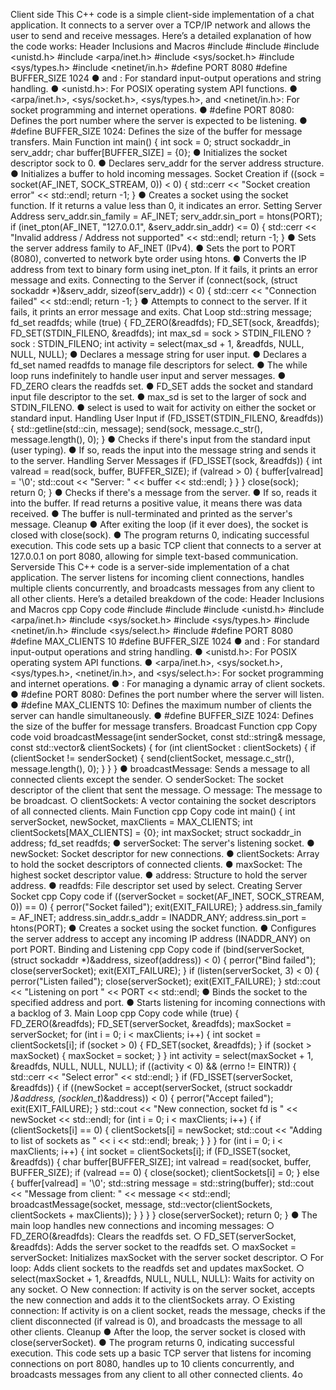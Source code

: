 Client side
This C++ code is a simple client-side implementation of a chat application. It connects to a
server over a TCP/IP network and allows the user to send and receive messages. Here’s a
detailed explanation of how the code works:
Header Inclusions and Macros
#include <iostream>
#include <string>
#include <unistd.h>
#include <arpa/inet.h>
#include <sys/socket.h>
#include <sys/types.h>
#include <netinet/in.h>
#define PORT 8080
#define BUFFER_SIZE 1024
● <iostream> and <string>: For standard input-output operations and string handling.
● <unistd.h>: For POSIX operating system API functions.
● <arpa/inet.h>, <sys/socket.h>, <sys/types.h>, and <netinet/in.h>: For
socket programming and internet operations.
● #define PORT 8080: Defines the port number where the server is expected to be
listening.
● #define BUFFER_SIZE 1024: Defines the size of the buffer for message transfers.
Main Function
int main() {
int sock = 0;
struct sockaddr_in serv_addr;
char buffer[BUFFER_SIZE] = {0};
● Initializes the socket descriptor sock to 0.
● Declares serv_addr for the server address structure.
● Initializes a buffer to hold incoming messages.
Socket Creation
if ((sock = socket(AF_INET, SOCK_STREAM, 0)) < 0) {
std::cerr << "Socket creation error" << std::endl;
return -1;
}
● Creates a socket using the socket function. If it returns a value less than 0, it indicates
an error.
Setting Server Address
serv_addr.sin_family = AF_INET;
serv_addr.sin_port = htons(PORT);
if (inet_pton(AF_INET, "127.0.0.1", &serv_addr.sin_addr) <= 0) {
std::cerr << "Invalid address / Address not supported" << std::endl;
return -1;
}
● Sets the server address family to AF_INET (IPv4).
● Sets the port to PORT (8080), converted to network byte order using htons.
● Converts the IP address from text to binary form using inet_pton. If it fails, it prints an
error message and exits.
Connecting to the Server
if (connect(sock, (struct sockaddr *)&serv_addr, sizeof(serv_addr)) < 0) {
std::cerr << "Connection failed" << std::endl;
return -1;
}
● Attempts to connect to the server. If it fails, it prints an error message and exits.
Chat Loop
std::string message;
fd_set readfds;
while (true) {
FD_ZERO(&readfds);
FD_SET(sock, &readfds);
FD_SET(STDIN_FILENO, &readfds);
int max_sd = sock > STDIN_FILENO ? sock : STDIN_FILENO;
int activity = select(max_sd + 1, &readfds, NULL, NULL, NULL);
● Declares a message string for user input.
● Declares a fd_set named readfds to manage file descriptors for select.
● The while loop runs indefinitely to handle user input and server messages.
● FD_ZERO clears the readfds set.
● FD_SET adds the socket and standard input file descriptor to the set.
● max_sd is set to the larger of sock and STDIN_FILENO.
● select is used to wait for activity on either the socket or standard input.
Handling User Input
if (FD_ISSET(STDIN_FILENO, &readfds)) {
std::getline(std::cin, message);
send(sock, message.c_str(), message.length(), 0);
}
● Checks if there's input from the standard input (user typing).
● If so, reads the input into the message string and sends it to the server.
Handling Server Messages
if (FD_ISSET(sock, &readfds)) {
int valread = read(sock, buffer, BUFFER_SIZE);
if (valread > 0) {
buffer[valread] = '\0';
std::cout << "Server: " << buffer << std::endl;
}
}
}
close(sock);
return 0;
}
● Checks if there's a message from the server.
● If so, reads it into the buffer. If read returns a positive value, it means there was data
received.
● The buffer is null-terminated and printed as the server's message.
Cleanup
● After exiting the loop (if it ever does), the socket is closed with close(sock).
● The program returns 0, indicating successful execution.
This code sets up a basic TCP client that connects to a server at 127.0.0.1 on port 8080,
allowing for simple text-based communication.
Serverside
This C++ code is a server-side implementation of a chat application. The server listens for
incoming client connections, handles multiple clients concurrently, and broadcasts messages
from any client to all other clients. Here’s a detailed breakdown of the code:
Header Inclusions and Macros
cpp
Copy code
#include <iostream>
#include <string>
#include <unistd.h>
#include <arpa/inet.h>
#include <sys/socket.h>
#include <sys/types.h>
#include <netinet/in.h>
#include <sys/select.h>
#include <vector>
#define PORT 8080
#define MAX_CLIENTS 10
#define BUFFER_SIZE 1024
● <iostream> and <string>: For standard input-output operations and string handling.
● <unistd.h>: For POSIX operating system API functions.
● <arpa/inet.h>, <sys/socket.h>, <sys/types.h>, <netinet/in.h>, and
<sys/select.h>: For socket programming and internet operations.
● <vector>: For managing a dynamic array of client sockets.
● #define PORT 8080: Defines the port number where the server will listen.
● #define MAX_CLIENTS 10: Defines the maximum number of clients the server can
handle simultaneously.
● #define BUFFER_SIZE 1024: Defines the size of the buffer for message transfers.
Broadcast Function
cpp
Copy code
void broadcastMessage(int senderSocket, const std::string& message,
const std::vector<int>& clientSockets) {
for (int clientSocket : clientSockets) {
if (clientSocket != senderSocket) {
send(clientSocket, message.c_str(), message.length(), 0);
}
}
}
● broadcastMessage: Sends a message to all connected clients except the sender.
○ senderSocket: The socket descriptor of the client that sent the message.
○ message: The message to be broadcast.
○ clientSockets: A vector containing the socket descriptors of all connected
clients.
Main Function
cpp
Copy code
int main() {
int serverSocket, newSocket, maxClients = MAX_CLIENTS;
int clientSockets[MAX_CLIENTS] = {0};
int maxSocket;
struct sockaddr_in address;
fd_set readfds;
● serverSocket: The server's listening socket.
● newSocket: Socket descriptor for new connections.
● clientSockets: Array to hold the socket descriptors of connected clients.
● maxSocket: The highest socket descriptor value.
● address: Structure to hold the server address.
● readfds: File descriptor set used by select.
Creating Server Socket
cpp
Copy code
if ((serverSocket = socket(AF_INET, SOCK_STREAM, 0)) == 0) {
perror("Socket failed");
exit(EXIT_FAILURE);
}
address.sin_family = AF_INET;
address.sin_addr.s_addr = INADDR_ANY;
address.sin_port = htons(PORT);
● Creates a socket using the socket function.
● Configures the server address to accept any incoming IP address (INADDR_ANY) on port
PORT.
Binding and Listening
cpp
Copy code
if (bind(serverSocket, (struct sockaddr *)&address,
sizeof(address)) < 0) {
perror("Bind failed");
close(serverSocket);
exit(EXIT_FAILURE);
}
if (listen(serverSocket, 3) < 0) {
perror("Listen failed");
close(serverSocket);
exit(EXIT_FAILURE);
}
std::cout << "Listening on port " << PORT << std::endl;
● Binds the socket to the specified address and port.
● Starts listening for incoming connections with a backlog of 3.
Main Loop
cpp
Copy code
while (true) {
FD_ZERO(&readfds);
FD_SET(serverSocket, &readfds);
maxSocket = serverSocket;
for (int i = 0; i < maxClients; i++) {
int socket = clientSockets[i];
if (socket > 0) {
FD_SET(socket, &readfds);
}
if (socket > maxSocket) {
maxSocket = socket;
}
}
int activity = select(maxSocket + 1, &readfds, NULL, NULL,
NULL);
if ((activity < 0) && (errno != EINTR)) {
std::cerr << "Select error" << std::endl;
}
if (FD_ISSET(serverSocket, &readfds)) {
if ((newSocket = accept(serverSocket, (struct sockaddr
*)&address, (socklen_t*)&address)) < 0) {
perror("Accept failed");
exit(EXIT_FAILURE);
}
std::cout << "New connection, socket fd is " << newSocket
<< std::endl;
for (int i = 0; i < maxClients; i++) {
if (clientSockets[i] == 0) {
clientSockets[i] = newSocket;
std::cout << "Adding to list of sockets as " << i
<< std::endl;
break;
}
}
}
for (int i = 0; i < maxClients; i++) {
int socket = clientSockets[i];
if (FD_ISSET(socket, &readfds)) {
char buffer[BUFFER_SIZE];
int valread = read(socket, buffer, BUFFER_SIZE);
if (valread == 0) {
close(socket);
clientSockets[i] = 0;
} else {
buffer[valread] = '\0';
std::string message = std::string(buffer);
std::cout << "Message from client: " << message <<
std::endl;
broadcastMessage(socket, message,
std::vector<int>(clientSockets, clientSockets + maxClients));
}
}
}
}
close(serverSocket);
return 0;
}
● The main loop handles new connections and incoming messages:
○ FD_ZERO(&readfds): Clears the readfds set.
○ FD_SET(serverSocket, &readfds): Adds the server socket to the readfds
set.
○ maxSocket = serverSocket: Initializes maxSocket with the server socket
descriptor.
○ For loop: Adds client sockets to the readfds set and updates maxSocket.
○ select(maxSocket + 1, &readfds, NULL, NULL, NULL): Waits for
activity on any socket.
○ New connection: If activity is on the server socket, accepts the new connection
and adds it to the clientSockets array.
○ Existing connection: If activity is on a client socket, reads the message, checks
if the client disconnected (if valread is 0), and broadcasts the message to all
other clients.
Cleanup
● After the loop, the server socket is closed with close(serverSocket).
● The program returns 0, indicating successful execution.
This code sets up a basic TCP server that listens for incoming connections on port 8080,
handles up to 10 clients concurrently, and broadcasts messages from any client to all other
connected clients.
4o
